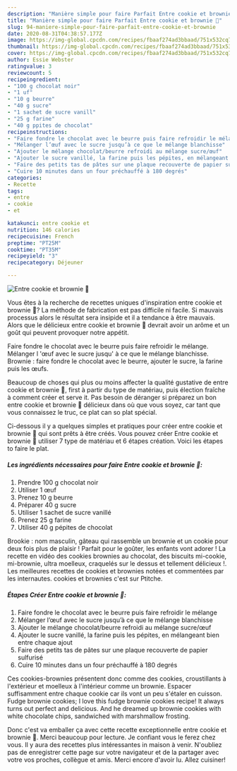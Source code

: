 ```yaml
---
description: "Manière simple pour faire Parfait Entre cookie et brownie 🍫"
title: "Manière simple pour faire Parfait Entre cookie et brownie 🍫"
slug: 94-maniere-simple-pour-faire-parfait-entre-cookie-et-brownie
date: 2020-08-31T04:38:57.177Z
image: https://img-global.cpcdn.com/recipes/fbaaf274ad3bbaad/751x532cq70/entre-cookie-et-brownie-🍫-photo-principale-de-la-recette.jpg
thumbnail: https://img-global.cpcdn.com/recipes/fbaaf274ad3bbaad/751x532cq70/entre-cookie-et-brownie-🍫-photo-principale-de-la-recette.jpg
cover: https://img-global.cpcdn.com/recipes/fbaaf274ad3bbaad/751x532cq70/entre-cookie-et-brownie-🍫-photo-principale-de-la-recette.jpg
author: Essie Webster
ratingvalue: 3
reviewcount: 5
recipeingredient:
- "100 g chocolat noir"
- "1 uf"
- "10 g beurre"
- "40 g sucre"
- "1 sachet de sucre vanill"
- "25 g farine"
- "40 g ppites de chocolat"
recipeinstructions:
- "Faire fondre le chocolat avec le beurre puis faire refroidir le mélange"
- "Mélanger l’œuf avec le sucre jusqu’à ce que le mélange blanchisse"
- "Ajouter le mélange chocolat/beurre refroidi au mélange sucre/œuf"
- "Ajouter le sucre vanillé, la farine puis les pépites, en mélangeant bien entre chaque ajout"
- "Faire des petits tas de pâtes sur une plaque recouverte de papier sulfurisé"
- "Cuire 10 minutes dans un four préchauffé à 180 degrés"
categories:
- Recette
tags:
- entre
- cookie
- et

katakunci: entre cookie et 
nutrition: 146 calories
recipecuisine: French
preptime: "PT25M"
cooktime: "PT35M"
recipeyield: "3"
recipecategory: Déjeuner

---
```



![Entre cookie et brownie 🍫](https://img-global.cpcdn.com/recipes/fbaaf274ad3bbaad/751x532cq70/entre-cookie-et-brownie-🍫-photo-principale-de-la-recette.jpg)

Vous êtes à la recherche de recettes uniques d'inspiration entre cookie et brownie 🍫? La méthode de fabrication est pas difficile ni facile. Si mauvais processus alors le résultat sera insipide et il a tendance à être mauvais. Alors que le délicieux entre cookie et brownie 🍫 devrait avoir un arôme et un goût qui peuvent provoquer notre appétit.

Faire fondre le chocolat avec le beurre puis faire refroidir le mélange. Mélanger l &#39;œuf avec le sucre jusqu&#39; à ce que le mélange blanchisse. Brownie : faire fondre le chocolat avec le beurre, ajouter le sucre, la farine puis les œufs.

Beaucoup de choses qui plus ou moins affecter la qualité gustative de entre cookie et brownie 🍫, first à partir du type de matériau, puis élection fraîche à comment créer et serve it. Pas besoin de déranger si préparez un bon entre cookie et brownie 🍫 délicieux dans où que vous soyez, car tant que vous connaissez le truc, ce plat can so plat spécial.


Ci-dessous il y a quelques simples et pratiques pour créer entre cookie et brownie 🍫 qui sont prêts à être créés. Vous pouvez créer Entre cookie et brownie 🍫 utiliser 7 type de matériau et 6 étapes création. Voici les étapes to faire le plat.

<!--inarticleads1-->

##### Les ingrédients nécessaires pour faire Entre cookie et brownie 🍫:

1. Prendre 100 g chocolat noir
1. Utiliser 1 œuf
1. Prenez 10 g beurre
1. Préparer 40 g sucre
1. Utiliser 1 sachet de sucre vanillé
1. Prenez 25 g farine
1. Utiliser 40 g pépites de chocolat


Brookie : nom masculin, gâteau qui rassemble un brownie et un cookie pour deux fois plus de plaisir ! Parfait pour le goûter, les enfants vont adorer ! La recette en vidéo des cookies brownies au chocolat, des biscuits mi-cookie, mi-brownie, ultra moelleux, craquelés sur le dessus et tellement délicieux !. Les meilleures recettes de cookies et brownies notées et commentées par les internautes. cookies et brownies c&#39;est sur Ptitche. 

<!--inarticleads2-->

##### Étapes Créer Entre cookie et brownie 🍫:

1. Faire fondre le chocolat avec le beurre puis faire refroidir le mélange
1. Mélanger l’œuf avec le sucre jusqu’à ce que le mélange blanchisse
1. Ajouter le mélange chocolat/beurre refroidi au mélange sucre/œuf
1. Ajouter le sucre vanillé, la farine puis les pépites, en mélangeant bien entre chaque ajout
1. Faire des petits tas de pâtes sur une plaque recouverte de papier sulfurisé
1. Cuire 10 minutes dans un four préchauffé à 180 degrés


Ces cookies-brownies présentent donc comme des cookies, croustillants à l&#39;extérieur et moelleux à l&#39;intérieur comme un brownie. Espacer suffisamment entre chaque cookie car ils vont un peu s&#39;étaler en cuisson. Fudge brownie cookies; I love this fudge brownie cookies recipe! It always turns out perfect and delicious. And he dreamed up brownie cookies with white chocolate chips, sandwiched with marshmallow frosting. 


Donc c'est va emballer ça avec cette recette exceptionnelle entre cookie et brownie 🍫. Merci beaucoup pour lecture. Je confiant vous le ferez chez vous. Il y aura des recettes plus  intéressantes in maison à venir. N'oubliez pas de enregistrer cette page sur votre navigateur et de la partager avec votre vos proches, collègue et amis. Merci encore d'avoir lu. Allez cuisiner!
